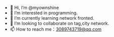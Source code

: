 - 👋 Hi, I’m @myownshine
- 👀 I’m interested in programming.
- 🌱 I’m currently learning network fronted.
- 💞️ I’m looking to collaborate on tag,city network.
- 📫 How to reach me：3089743719@qq.com

<!---
myownshine/myownshine is a ✨ special ✨ repository because its `README.md` (this file) appears on your GitHub profile.
You can click the Preview link to take a look at your changes.
--->
